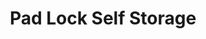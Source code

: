 ---
title: "Pad Lock Self Storage"
url: /elk-rapids/pad-lock-self-storage-cairn-highway/
shop: storage rental
---